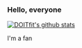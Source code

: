 ### Hello, everyone
[![DOITfit's github stats](https://github-readme-stats.vercel.app/api?username=Doitfit&show_icons=true&theme=onedark)](https://github.com/DOITfit)

I'm a fan
